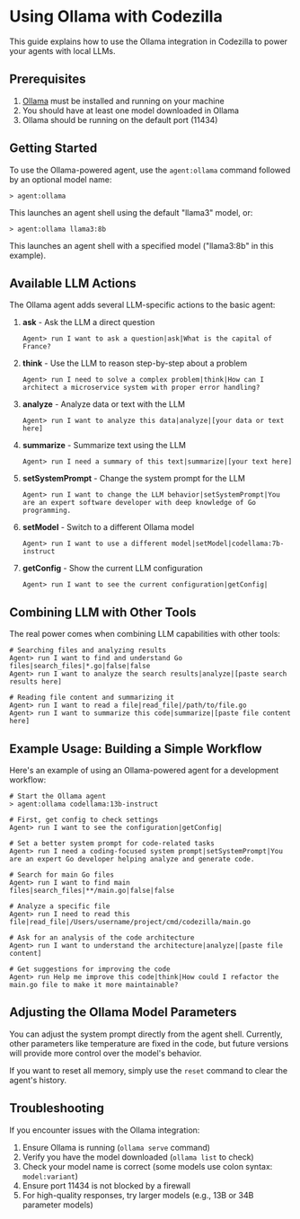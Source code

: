 # Using Ollama with Codezilla

This guide explains how to use the Ollama integration in Codezilla to power your agents with local LLMs.

## Prerequisites

1. [Ollama](https://ollama.ai/) must be installed and running on your machine
2. You should have at least one model downloaded in Ollama
3. Ollama should be running on the default port (11434)

## Getting Started

To use the Ollama-powered agent, use the `agent:ollama` command followed by an optional model name:

```
> agent:ollama
```

This launches an agent shell using the default "llama3" model, or:

```
> agent:ollama llama3:8b
```

This launches an agent shell with a specified model ("llama3:8b" in this example).

## Available LLM Actions

The Ollama agent adds several LLM-specific actions to the basic agent:

1. **ask** - Ask the LLM a direct question
   ```
   Agent> run I want to ask a question|ask|What is the capital of France?
   ```

2. **think** - Use the LLM to reason step-by-step about a problem
   ```
   Agent> run I need to solve a complex problem|think|How can I architect a microservice system with proper error handling?
   ```

3. **analyze** - Analyze data or text with the LLM
   ```
   Agent> run I want to analyze this data|analyze|[your data or text here]
   ```

4. **summarize** - Summarize text using the LLM
   ```
   Agent> run I need a summary of this text|summarize|[your text here]
   ```

5. **setSystemPrompt** - Change the system prompt for the LLM
   ```
   Agent> run I want to change the LLM behavior|setSystemPrompt|You are an expert software developer with deep knowledge of Go programming.
   ```

6. **setModel** - Switch to a different Ollama model
   ```
   Agent> run I want to use a different model|setModel|codellama:7b-instruct
   ```

7. **getConfig** - Show the current LLM configuration
   ```
   Agent> run I want to see the current configuration|getConfig|
   ```

## Combining LLM with Other Tools

The real power comes when combining LLM capabilities with other tools:

```
# Searching files and analyzing results
Agent> run I want to find and understand Go files|search_files|*.go|false|false
Agent> run I want to analyze the search results|analyze|[paste search results here]

# Reading file content and summarizing it
Agent> run I want to read a file|read_file|/path/to/file.go
Agent> run I want to summarize this code|summarize|[paste file content here]
```

## Example Usage: Building a Simple Workflow

Here's an example of using an Ollama-powered agent for a development workflow:

```
# Start the Ollama agent
> agent:ollama codellama:13b-instruct

# First, get config to check settings
Agent> run I want to see the configuration|getConfig|

# Set a better system prompt for code-related tasks
Agent> run I need a coding-focused system prompt|setSystemPrompt|You are an expert Go developer helping analyze and generate code.

# Search for main Go files
Agent> run I want to find main files|search_files|**/main.go|false|false

# Analyze a specific file
Agent> run I need to read this file|read_file|/Users/username/project/cmd/codezilla/main.go

# Ask for an analysis of the code architecture
Agent> run I want to understand the architecture|analyze|[paste file content]

# Get suggestions for improving the code
Agent> run Help me improve this code|think|How could I refactor the main.go file to make it more maintainable?
```

## Adjusting the Ollama Model Parameters

You can adjust the system prompt directly from the agent shell. Currently, other parameters like temperature are fixed in the code, but future versions will provide more control over the model's behavior.

If you want to reset all memory, simply use the `reset` command to clear the agent's history.

## Troubleshooting

If you encounter issues with the Ollama integration:

1. Ensure Ollama is running (`ollama serve` command)
2. Verify you have the model downloaded (`ollama list` to check)
3. Check your model name is correct (some models use colon syntax: `model:variant`)
4. Ensure port 11434 is not blocked by a firewall
5. For high-quality responses, try larger models (e.g., 13B or 34B parameter models)